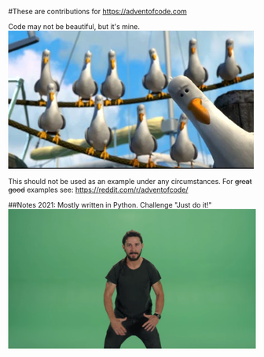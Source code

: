 #These are contributions for https://adventofcode.com

Code may not be beautiful, but it's mine.
![meme](readme/finding-nemo-seagulls.jpg)

This should not be used as an example under any circumstances.
For ~~great~~ ~~good~~ examples see: https://reddit.com/r/adventofcode/

##Notes
2021:
Mostly written in Python. 
Challenge "Just do it!"
![meme](readme/shia-la-beouf.png)

